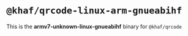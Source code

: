 # `@khaf/qrcode-linux-arm-gnueabihf`

This is the **armv7-unknown-linux-gnueabihf** binary for `@khaf/qrcode`
